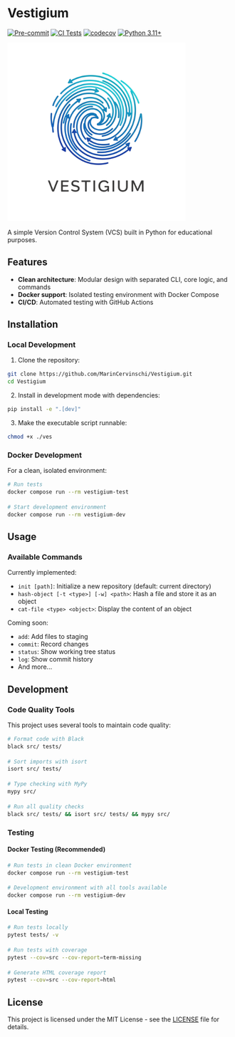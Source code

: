 # Vestigium

[![Pre-commit](https://img.shields.io/badge/pre--commit-enabled-brightgreen.svg)](https://pre-commit.com/)
[![CI Tests](https://github.com/MarinCervinschi/Vestigium/actions/workflows/ci.yml/badge.svg)](https://github.com/MarinCervinschi/Vestigium/actions/workflows/ci.yml)
[![codecov](https://codecov.io/gh/MarinCervinschi/Vestigium/branch/main/graph/badge.svg)](https://codecov.io/gh/MarinCervinschi/Vestigium)
[![Python 3.11+](https://img.shields.io/badge/python-3.11+-blue.svg)](https://www.python.org/downloads/)

<img src="assets/vestigium_logo.png" alt="Vestigium Logo" width="400"/>

A simple Version Control System (VCS) built in Python for educational purposes.

## Features

- **Clean architecture**: Modular design with separated CLI, core logic, and commands
- **Docker support**: Isolated testing environment with Docker Compose
- **CI/CD**: Automated testing with GitHub Actions

## Installation

### Local Development

1. Clone the repository:

```bash
git clone https://github.com/MarinCervinschi/Vestigium.git
cd Vestigium
```

2. Install in development mode with dependencies:

```bash
pip install -e ".[dev]"
```

3. Make the executable script runnable:

```bash
chmod +x ./ves
```

### Docker Development

For a clean, isolated environment:

```bash
# Run tests
docker compose run --rm vestigium-test

# Start development environment
docker compose run --rm vestigium-dev
```

## Usage

### Available Commands

Currently implemented:

- `init [path]`: Initialize a new repository (default: current directory)
- `hash-object [-t <type>] [-w] <path>`: Hash a file and store it as an object
- `cat-file <type> <object>`: Display the content of an object

Coming soon:

- `add`: Add files to staging
- `commit`: Record changes
- `status`: Show working tree status
- `log`: Show commit history
- And more...

## Development

### Code Quality Tools

This project uses several tools to maintain code quality:

```bash
# Format code with Black
black src/ tests/

# Sort imports with isort
isort src/ tests/

# Type checking with MyPy
mypy src/

# Run all quality checks
black src/ tests/ && isort src/ tests/ && mypy src/
```

### Testing

#### Docker Testing (Recommended)

```bash
# Run tests in clean Docker environment
docker compose run --rm vestigium-test

# Development environment with all tools available
docker compose run --rm vestigium-dev
```

#### Local Testing

```bash
# Run tests locally
pytest tests/ -v

# Run tests with coverage
pytest --cov=src --cov-report=term-missing

# Generate HTML coverage report
pytest --cov=src --cov-report=html
```

## License

This project is licensed under the MIT License - see the [LICENSE](LICENSE) file for details.
